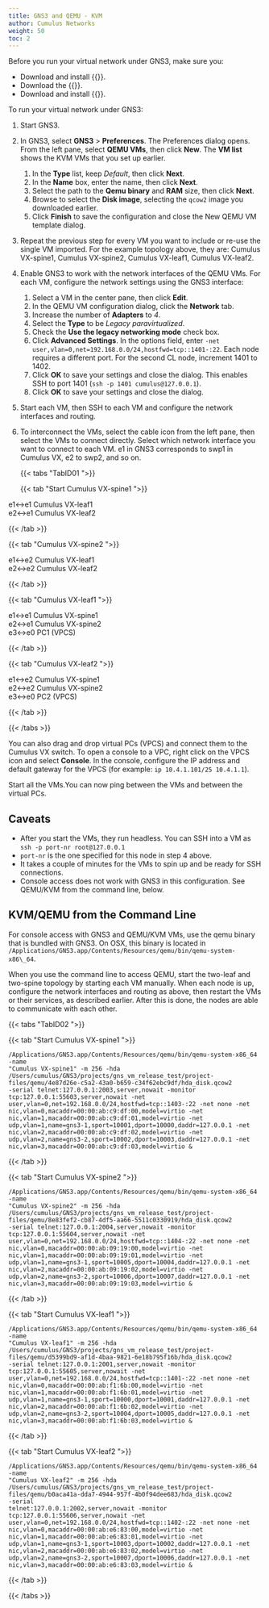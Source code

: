 ```yaml
---
title: GNS3 and QEMU - KVM
author: Cumulus Networks
weight: 50
toc: 2
---
```

Before you run your virtual network under GNS3, make sure you:

- Download and install {{<exlink url="http://www.linux-kvm.org/page/Downloads" text="KVM">}}.
- Download the {{<exlink url="https://cumulusnetworks.com/cumulus-vx/download/" text="Cumulus VX QCOW2 image">}}.
- Download and install {{<exlink url="https://community.gns3.com/login.jspa?referer=/community/software/download" text="GNS3">}}.

To run your virtual network under GNS3:

1. Start GNS3.
2. In GNS3, select **GNS3** \> **Preferences**. The Preferences dialog opens. From the left pane, select **QEMU VMs**, then click **New**. The **VM list** shows the KVM VMs that you set up earlier.
   1. In the **Type** list, keep *Default*, then click **Next**.
   2. In the **Name** box, enter the name, then click **Next**.
   3. Select the path to the **Qemu binary** and **RAM** size, then click **Next**.
   4. Browse to select the **Disk image**, selecting the `qcow2` image you downloaded earlier.
   5. Click **Finish** to save the configuration and close the New QEMU VM template dialog.
3. Repeat the previous step for every VM you want to include or re-use the single VM imported. For the example topology above, they are: Cumulus VX-spine1, Cumulus VX-spine2, Cumulus VX-leaf1, Cumulus VX-leaf2.
4. Enable GNS3 to work with the network interfaces of the QEMU VMs. For each VM, configure the network settings using the GNS3 interface:
   1. Select a VM in the center pane, then click **Edit**.
   2. In the QEMU VM configuration dialog, click the **Network** tab.
   3. Increase the number of **Adapters** to *4*.
   4. Select the **Type** to be *Legacy paravirtualized*.
   5. Check the **Use the legacy networking mode** check box.
   6. Click **Advanced Settings**. In the options field, enter `-net user,vlan=0,net=192.168.0.0/24,hostfwd=tcp::1401-:22`. Each node requires a different port. For the second CL node, increment 1401 to 1402.
   7. Click **OK** to save your settings and close the dialog. This enables SSH to port 1401 (`ssh -p 1401 cumulus@127.0.0.1`).
   8. Click **OK** to save your settings and close the dialog.
5. Start each VM, then SSH to each VM and configure the network interfaces and routing.
6. To interconnect the VMs, select the cable icon from the left pane, then select the VMs to connect directly. Select which network interface you want to connect to each VM. e1 in GNS3 corresponds to swp1 in Cumulus VX, e2 to swp2, and so on.

   {{< tabs "TabID01 ">}}

   {{< tab "Start Cumulus VX-spine1 ">}}

e1<->e1 Cumulus VX-leaf1  
e2<->e1 Cumulus VX-leaf2

   {{< /tab >}}

   {{< tab "Cumulus VX-spine2 ">}}

e1<->e2 Cumulus VX-leaf1  
e2<->e2 Cumulus VX-leaf2

   {{< /tab >}}

   {{< tab "Cumulus VX-leaf1 ">}}

e1<->e1 Cumulus VX-spine1  
e2<->e1 Cumulus VX-spine2  
e3<->e0 PC1 (VPCS)

   {{< /tab >}}

   {{< tab "Cumulus VX-leaf2 ">}}

e1\<-\>e2 Cumulus VX-spine1  
e2\<-\>e2 Cumulus VX-spine2  
e3\<-\>e0 PC2 (VPCS)

   {{< /tab >}}

   {{< /tabs >}}

   You can also drag and drop virtual PCs (VPCS) and connect them to the Cumulus VX switch. To open a console to a VPC, right click on the VPCS icon and select **Console**. In the console, configure the IP address and default gateway for the VPCS (for example: `ip 10.4.1.101/25 10.4.1.1`).

   Start all the VMs.You can now ping between the VMs and between the virtual PCs.

## Caveats

- After you start the VMs, they run headless. You can SSH into a VM as `ssh -p port-nr root@127.0.0.1`
- `port-nr` is the one specified for this node in step 4 above.
- It takes a couple of minutes for the VMs to spin up and be ready for SSH connections.
- Console access does not work with GNS3 in this configuration. See QEMU/KVM from the command line, below.

## KVM/QEMU from the Command Line

For console access with GNS3 and QEMU/KVM VMs, use the qemu binary that is bundled with GNS3. On OSX, this binary is located in `/Applications/GNS3.app/Contents/Resources/qemu/bin/qemu-system-x86\_64`.

When you use the command line to access QEMU, start the two-leaf and two-spine topology by starting each VM manually. When each node is up, configure the network interfaces and routing as above, then restart the VMs or their services, as described earlier. After this is done, the nodes are able to communicate with each other.

{{< tabs "TabID02 ">}}

{{< tab "Start Cumulus VX-spine1 ">}}

```
/Applications/GNS3.app/Contents/Resources/qemu/bin/qemu-system-x86_64 -name
"Cumulus VX-spine1" -m 256 -hda
/Users/cumulus/GNS3/projects/gns_vm_release_test/project-files/qemu/4e87d26e-c5a2-43a0-b659-c34f62ebc9df/hda_disk.qcow2
-serial telnet:127.0.0.1:2003,server,nowait -monitor
tcp:127.0.0.1:55603,server,nowait -net
user,vlan=0,net=192.168.0.0/24,hostfwd=tcp::1403-:22 -net none -net nic,vlan=0,macaddr=00:00:ab:c9:df:00,model=virtio -net
nic,vlan=1,macaddr=00:00:ab:c9:df:01,model=virtio -net udp,vlan=1,name=gns3-1,sport=10001,dport=10000,daddr=127.0.0.1 -net
nic,vlan=2,macaddr=00:00:ab:c9:df:02,model=virtio -net udp,vlan=2,name=gns3-2,sport=10002,dport=10003,daddr=127.0.0.1 -net
nic,vlan=3,macaddr=00:00:ab:c9:df:03,model=virtio &
```

{{< /tab >}}

{{< tab "Start Cumulus VX-spine2 ">}}

```
/Applications/GNS3.app/Contents/Resources/qemu/bin/qemu-system-x86_64 -name
"Cumulus VX-spine2" -m 256 -hda
/Users/cumulus/GNS3/projects/gns_vm_release_test/project-files/qemu/8e83fef2-cb87-4df5-aa66-5511c0330919/hda_disk.qcow2
-serial telnet:127.0.0.1:2004,server,nowait -monitor
tcp:127.0.0.1:55604,server,nowait -net
user,vlan=0,net=192.168.0.0/24,hostfwd=tcp::1404-:22 -net none -net nic,vlan=0,macaddr=00:00:ab:09:19:00,model=virtio -net
nic,vlan=1,macaddr=00:00:ab:09:19:01,model=virtio -net udp,vlan=1,name=gns3-1,sport=10005,dport=10004,daddr=127.0.0.1 -net
nic,vlan=2,macaddr=00:00:ab:09:19:02,model=virtio -net udp,vlan=2,name=gns3-2,sport=10006,dport=10007,daddr=127.0.0.1 -net
nic,vlan=3,macaddr=00:00:ab:09:19:03,model=virtio &
```

{{< /tab >}}

{{< tab "Start Cumulus VX-leaf1 ">}}

```
/Applications/GNS3.app/Contents/Resources/qemu/bin/qemu-system-x86_64 -name
"Cumulus VX-leaf1" -m 256 -hda
/Users/cumulus/GNS3/projects/gns_vm_release_test/project-files/qemu/d5399bd9-af1d-4baa-9821-6e18b795f16b/hda_disk.qcow2
-serial telnet:127.0.0.1:2001,server,nowait -monitor
tcp:127.0.0.1:55605,server,nowait -net
user,vlan=0,net=192.168.0.0/24,hostfwd=tcp::1401-:22 -net none -net nic,vlan=0,macaddr=00:00:ab:f1:6b:00,model=virtio -net
nic,vlan=1,macaddr=00:00:ab:f1:6b:01,model=virtio -net udp,vlan=1,name=gns3-1,sport=10000,dport=10001,daddr=127.0.0.1 -net
nic,vlan=2,macaddr=00:00:ab:f1:6b:02,model=virtio -net udp,vlan=2,name=gns3-2,sport=10004,dport=10005,daddr=127.0.0.1 -net
nic,vlan=3,macaddr=00:00:ab:f1:6b:03,model=virtio &
```

{{< /tab >}}

{{< tab "Start Cumulus VX-leaf2 ">}}

```
/Applications/GNS3.app/Contents/Resources/qemu/bin/qemu-system-x86_64 -name
"Cumulus VX-leaf2" -m 256 -hda
/Users/cumulus/GNS3/projects/gns_vm_release_test/project-files/qemu/b0aca41a-dda7-4944-957f-4b0f94dee683/hda_disk.qcow2
-serial
telnet:127.0.0.1:2002,server,nowait -monitor
tcp:127.0.0.1:55606,server,nowait -net user,vlan=0,net=192.168.0.0/24,hostfwd=tcp::1402-:22 -net none -net
nic,vlan=0,macaddr=00:00:ab:e6:83:00,model=virtio -net
nic,vlan=1,macaddr=00:00:ab:e6:83:01,model=virtio -net udp,vlan=1,name=gns3-1,sport=10003,dport=10002,daddr=127.0.0.1 -net
nic,vlan=2,macaddr=00:00:ab:e6:83:02,model=virtio -net udp,vlan=2,name=gns3-2,sport=10007,dport=10006,daddr=127.0.0.1 -net
nic,vlan=3,macaddr=00:00:ab:e6:83:03,model=virtio &
```

{{< /tab >}}

{{< /tabs >}}
